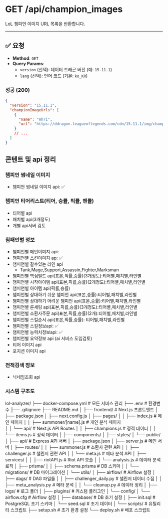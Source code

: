 # GET /api/champion_images

LoL 챔피언 이미지 URL 목록을 반환합니다.

---

## ✅ 요청

- **Method**: `GET`
- **Query Params**:
  - `version` (선택): 데이터 드래곤 버전 (예: `15.11.1`)
  - `lang` (선택): 언어 코드 (기본: `ko_KR`)

### 성공 (200)
```json
{
  "version": "15.11.1",
  "championImageUrls": [
    {
      "name": "Ahri",
      "url": "https://ddragon.leagueoflegends.com/cdn/15.11.1/img/champion/Ahri.png"
    }
    // ...
  ]
}
```


## 콘텐트 및 api 정리

### 챔피언 썸네일 이미지
- 챔피언 썸네일 이미지 api: ✅
### 챔피언 티어리스트(티어, 승률, 픽률, 벤률)
- 티어별 api
- 패치별 api(3개정도)
- 개별 api서버 검토
### 침패언별 정보
  - 챔피언별 메인이미지 api:
  - 챔피언별 스킨이미지 ap: ✅
  - 챔피언별 갈수있는 라인 api
    - Tank,Mage,Support,Assassin,Fighter,Marksman
  - 챔피언별 핵심빌드 api(표본,픽률,승률)(3개정도):티어별,패치별,라인별
  - 챔피언별 시작아이템 api(표본,픽률,승률)(2개정도):티어별,패치별,라인별
  - 챔피언별 아이템 api(픽률,승률)
  - 챔피언별 상대하기 쉬운 챔피언 api(표본,승률):티어별,패치별,라인별
  - 챔피언별 상대하기 어려운 챔피언 api(표본,승률):티어별,패치별,라인별
  - 챔피언별 룬세팅 api(표본,픽률,승률)(3개정도):티어별,패치별,라인별
  - 챔피언별 소환사주문 api(표본,픽률,승률)(2개):티어별,패치별,라인별
  - 챔피언별 스킬순서 api(표본,픽률,승률): 티어별,패치별,라인별
  - 챔피언별 스킬정보api: ✅
  - 챔피언별 능력치정보api: ✅
  - 챔피언별 요약정보 api (ai 서비스 도입검토)
  - 티어 이미지 api
  - 포지션 이미지 api

### 전적검색 정보
  - 닉네임조회 api

### 시스템 구조도
lol-analyzer/
├── docker-compose.yml           # 모든 서비스 관리
├── .env                        # 환경변수
├── .gitignore
├── README.md
│
├── frontend/                   # Next.js 프론트엔드
│   ├── package.json
│   ├── next.config.js
│   ├── pages/
│   │   ├── index.js           # 메인 페이지
│   │   ├── summoner/[name].js # 개인 분석 페이지  
│   │   └── api/               # Next.js API Routes
│   │       ├── champions.js   # 정적 데이터
│   │       └── items.js       # 정적 데이터
│   ├── components/
│   ├── styles/
│   └── public/
│
├── api/                       # Express API 서버
│   ├── package.json
│   ├── server.js              # 메인 서버
│   ├── routes/
│   │   ├── summoner.js        # 소환사 관련 API
│   │   ├── challenger.js      # 챌린저 관련 API
│   │   └── meta.js           # 메타 분석 API
│   ├── services/
│   │   ├── riotAPI.js        # Riot API 호출
│   │   └── analysis.js       # 데이터 분석 로직
│   ├── prisma/
│   │   ├── schema.prisma     # DB 스키마
│   │   └── migrations/       # DB 마이그레이션
│   └── utils/
│
├── airflow/                   # Airflow 설정
│   ├── dags/                 # DAG 파일들
│   │   ├── challenger_daily.py    # 챌린저 데이터 수집
│   │   ├── meta_analysis.py       # 메타 분석
│   │   └── cleanup.py            # 데이터 정리
│   ├── logs/                 # 로그 폴더
│   ├── plugins/              # 커스텀 플러그인
│   └── config/
│       └── airflow.cfg       # Airflow 설정
│
├── database/                  # DB 초기 설정
│   ├── init.sql              # PostgreSQL 초기 스키마
│   └── seed.sql              # 초기 데이터
│
└── scripts/                  # 유틸리티 스크립트
    ├── setup.sh              # 초기 환경 설정
    └── deploy.sh             # 배포 스크립트
